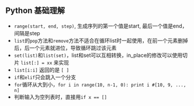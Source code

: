 # 
## Python 基础理解
- `range(start, end, step)`, 生成序列的第一个值是start, 最后一个值是end， 间隔是step
- `list`的`pop`方法和`remove`方法不适合在循环list时一起使用，在前一个元素删掉后，后一个元素就进位，导致循环跳过该元素
- `set(list)`和`list(set)`，list和set可以互相转换，in_place的修改可以使用切片 `list[:] = xx` 来实现
- `list[i:i]` 返回的是 `[ ]`
- `if`和`elif`只会跳入一个分支
- `for`循环从大到小，`for i in range(10, n-1, 0): print i #[10, 9, ..., n]`
- 判断输入为空列表时，直接用`if x == []`



